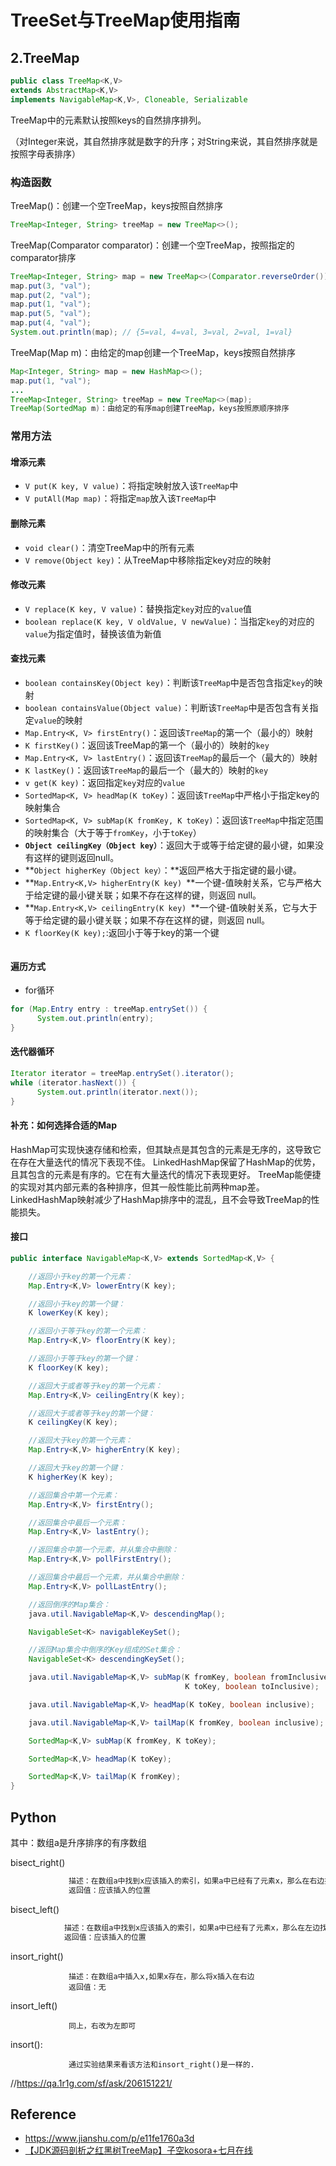 # TreeSet与TreeMap使用指南





## 2.TreeMap

```java
public class TreeMap<K,V>
extends AbstractMap<K,V>
implements NavigableMap<K,V>, Cloneable, Serializable
```

TreeMap中的元素默认按照keys的自然排序排列。

（对Integer来说，其自然排序就是数字的升序；对String来说，其自然排序就是按照字母表排序）

### 构造函数

TreeMap()：创建一个空TreeMap，keys按照自然排序

```java
TreeMap<Integer, String> treeMap = new TreeMap<>();
```

TreeMap(Comparator comparator)：创建一个空TreeMap，按照指定的comparator排序

```java
TreeMap<Integer, String> map = new TreeMap<>(Comparator.reverseOrder());
map.put(3, "val");
map.put(2, "val");
map.put(1, "val");
map.put(5, "val");
map.put(4, "val");
System.out.println(map); // {5=val, 4=val, 3=val, 2=val, 1=val}
```

TreeMap(Map m)：由给定的map创建一个TreeMap，keys按照自然排序

```java
Map<Integer, String> map = new HashMap<>();
map.put(1, "val");
...
TreeMap<Integer, String> treeMap = new TreeMap<>(map);
TreeMap(SortedMap m)：由给定的有序map创建TreeMap，keys按照原顺序排序
```

### 常用方法

#### 增添元素

- `V put(K key, V value)`：将指定映射放入该`TreeMap`中
- `V putAll(Map map)`：将指定`map`放入该`TreeMap`中

#### 删除元素

- `void clear()`：清空TreeMap中的所有元素
- `V remove(Object key)`：从TreeMap中移除指定key对应的映射

#### 修改元素

- `V replace(K key, V value)`：替换指定`key`对应的`value`值
- `boolean replace(K key, V oldValue, V newValue)`：当指定`key`的对应的`value`为指定值时，替换该值为新值

#### 查找元素

- `boolean containsKey(Object key)`：判断该`TreeMap`中是否包含指定`key`的映射
- `boolean containsValue(Object value)`：判断该`TreeMap`中是否包含有关指定`value`的映射
- `Map.Entry<K, V> firstEntry()`：返回该`TreeMap`的第一个（最小的）映射
- `K firstKey()`：返回该TreeMap的第一个（最小的）映射的`key`
- `Map.Entry<K, V> lastEntry()`：返回该`TreeMap`的最后一个（最大的）映射
- `K lastKey()`：返回该`TreeMap`的最后一个（最大的）映射的`key`
- `v get(K key)`：返回指定`key`对应的`value`
- `SortedMap<K, V> headMap(K toKey)`：返回该`TreeMap`中严格小于指定key的映射集合
- `SortedMap<K, V> subMap(K fromKey, K toKey)`：返回该`TreeMap`中指定范围的映射集合（大于等于`fromKey`，小于`toKey`）
- **`Object ceilingKey（Object key）`**：返回大于或等于给定键的最小键，如果没有这样的键则返回null。
- **`Object higherKey（Object key）`：**返回严格大于指定键的最小键。
- **`Map.Entry<K,V>	higherEntry(K key) `**一个键-值映射关系，它与严格大于给定键的最小键关联；如果不存在这样的键，则返回 null。
- **`Map.Entry<K,V>	ceilingEntry(K key) `**一个键-值映射关系，它与大于等于给定键的最小键关联；如果不存在这样的键，则返回 null。
- `K floorKey(K key);`:返回小于等于key的第一个键

```java

```



#### 遍历方式

- for循环

```java
for (Map.Entry entry : treeMap.entrySet()) {
      System.out.println(entry);
}
```

#### 迭代器循环

```java
Iterator iterator = treeMap.entrySet().iterator();
while (iterator.hasNext()) {
      System.out.println(iterator.next());
}
```

#### 补充：如何选择合适的Map

HashMap可实现快速存储和检索，但其缺点是其包含的元素是无序的，这导致它在存在大量迭代的情况下表现不佳。
LinkedHashMap保留了HashMap的优势，且其包含的元素是有序的。它在有大量迭代的情况下表现更好。
TreeMap能便捷的实现对其内部元素的各种排序，但其一般性能比前两种map差。
LinkedHashMap映射减少了HashMap排序中的混乱，且不会导致TreeMap的性能损失。

#### 接口

```java
public interface NavigableMap<K,V> extends SortedMap<K,V> {

    //返回小于key的第一个元素：
    Map.Entry<K,V> lowerEntry(K key);

    //返回小于key的第一个键：
    K lowerKey(K key);

    //返回小于等于key的第一个元素：
    Map.Entry<K,V> floorEntry(K key);

    //返回小于等于key的第一个键：
    K floorKey(K key);

    //返回大于或者等于key的第一个元素：
    Map.Entry<K,V> ceilingEntry(K key);

    //返回大于或者等于key的第一个键：
    K ceilingKey(K key);

    //返回大于key的第一个元素：
    Map.Entry<K,V> higherEntry(K key);

    //返回大于key的第一个键：
    K higherKey(K key);

    //返回集合中第一个元素：
    Map.Entry<K,V> firstEntry();

    //返回集合中最后一个元素：
    Map.Entry<K,V> lastEntry();

    //返回集合中第一个元素，并从集合中删除：
    Map.Entry<K,V> pollFirstEntry();

    //返回集合中最后一个元素，并从集合中删除：
    Map.Entry<K,V> pollLastEntry();

    //返回倒序的Map集合：
    java.util.NavigableMap<K,V> descendingMap();

    NavigableSet<K> navigableKeySet();

    //返回Map集合中倒序的Key组成的Set集合：
    NavigableSet<K> descendingKeySet();

    java.util.NavigableMap<K,V> subMap(K fromKey, boolean fromInclusive,
                                       K toKey, boolean toInclusive);

    java.util.NavigableMap<K,V> headMap(K toKey, boolean inclusive);

    java.util.NavigableMap<K,V> tailMap(K fromKey, boolean inclusive);

    SortedMap<K,V> subMap(K fromKey, K toKey);

    SortedMap<K,V> headMap(K toKey);

    SortedMap<K,V> tailMap(K fromKey);
}
```











## Python

其中：数组a是升序排序的有序数组

bisect_right()

```python
             描述：在数组a中找到x应该插入的索引，如果a中已经有了元素x，那么在右边找到其插入索引。
             返回值：应该插入的位置
```

bisect_left()

```python
            描述：在数组a中找到x应该插入的索引，如果a中已经有了元素x，那么在左边找到其插入索引。
            返回值：应该插入的位置
```

insort_right()

                 描述：在数组a中插入x,如果x存在，那么将x插入在右边
                 返回值：无

insort_left()

                 同上，右改为左即可

insort():

                 通过实验结果来看该方法和insort_right()是一样的.

//https://qa.1r1g.com/sf/ask/206151221/






## Reference

- https://www.jianshu.com/p/e11fe1760a3d
- [【JDK源码剖析之红黑树TreeMap】子空kosora+七月在线](https://www.bilibili.com/video/BV1Jp411R7Sb?spm_id_from=333.337.search-card.all.click)